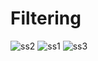 # Filtering
![ss2](https://github.com/aryanknight/frontend/assets/65778520/fe24a542-c684-494c-8205-145041d5fa3c)
![ss1](https://github.com/aryanknight/frontend/assets/65778520/59950a9b-1037-4759-93f7-81ad8b98c64c)
![ss3](https://github.com/aryanknight/frontend/assets/65778520/c8c10ce6-0b1b-4a2f-8c94-919dd036782b)
